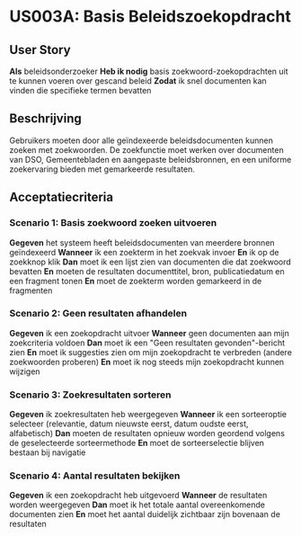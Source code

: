 # US003A: Basis Beleidszoekopdracht

## User Story

**Als** beleidsonderzoeker
**Heb ik nodig** basis zoekwoord-zoekopdrachten uit te kunnen voeren over gescand beleid
**Zodat** ik snel documenten kan vinden die specifieke termen bevatten

## Beschrijving

Gebruikers moeten door alle geïndexeerde beleidsdocumenten kunnen zoeken met zoekwoorden. De zoekfunctie moet werken over documenten van DSO, Gemeentebladen en aangepaste beleidsbronnen, en een uniforme zoekervaring bieden met gemarkeerde resultaten.

## Acceptatiecriteria

### Scenario 1: Basis zoekwoord zoeken uitvoeren

**Gegeven** het systeem heeft beleidsdocumenten van meerdere bronnen geïndexeerd
**Wanneer** ik een zoekterm in het zoekvak invoer
**En** ik op de zoekknop klik
**Dan** moet ik een lijst zien van documenten die dat zoekwoord bevatten
**En** moeten de resultaten documenttitel, bron, publicatiedatum en een fragment tonen
**En** moet de zoekterm worden gemarkeerd in de fragmenten

### Scenario 2: Geen resultaten afhandelen

**Gegeven** ik een zoekopdracht uitvoer
**Wanneer** geen documenten aan mijn zoekcriteria voldoen
**Dan** moet ik een "Geen resultaten gevonden"-bericht zien
**En** moet ik suggesties zien om mijn zoekopdracht te verbreden (andere zoekwoorden proberen)
**En** moet ik nog steeds mijn zoekopdracht kunnen wijzigen

### Scenario 3: Zoekresultaten sorteren

**Gegeven** ik zoekresultaten heb weergegeven
**Wanneer** ik een sorteeroptie selecteer (relevantie, datum nieuwste eerst, datum oudste eerst, alfabetisch)
**Dan** moeten de resultaten opnieuw worden geordend volgens de geselecteerde sorteermethode
**En** moet de sorteerselectie blijven bestaan bij navigatie

### Scenario 4: Aantal resultaten bekijken

**Gegeven** ik een zoekopdracht heb uitgevoerd
**Wanneer** de resultaten worden weergegeven
**Dan** moet ik het totale aantal overeenkomende documenten zien
**En** moet het aantal duidelijk zichtbaar zijn bovenaan de resultaten
